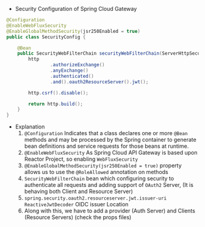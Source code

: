 - Security Configuration of Spring Cloud Gateway
```java
@Configuration
@EnableWebFluxSecurity
@EnableGlobalMethodSecurity(jsr250Enabled = true)
public class SecurityConfig {

    @Bean
    public SecurityWebFilterChain securityWebFilterChain(ServerHttpSecurity http) {
        http
                .authorizeExchange()
                .anyExchange()
                .authenticated()
                .and().oauth2ResourceServer().jwt();

        http.csrf().disable();

        return http.build();
    }
}
```

- Explanation
    1. `@Configuration` Indicates that a class declares one or more `@Bean` methods and may be processed by the Spring container to generate bean definitions and service requests for those beans at runtime.
    2. `@EnableWebFluxSecurity` As Spring Cloud API Gateway is based upon Reactor Project, so enabling `WebFluxSecurity`
    3. `@EnableGlobalMethodSecurity(jsr250Enabled = true)` property allows us to use the `@RoleAllowed` annotation on methods
    4. `SecurityWebFilterChain` bean which configuring security to authenticate all requests and adding support of `OAuth2` Server, (It is behaving both Client and Resource Server)
    5. `spring.security.oauth2.resourceserver.jwt.issuer-uri` `ReactiveJwtDecoder` OIDC issuer Location 
    6. Along with this, we have to add a provider (Auth Server) and Clients (Resource Servers) (check the props files)
